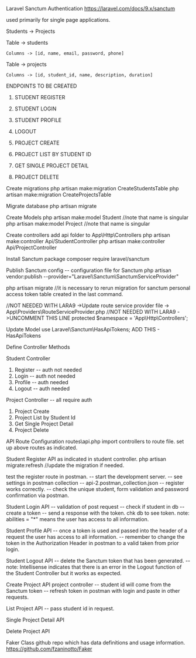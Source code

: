 Laravel Sanctum Authentication
https://laravel.com/docs/9.x/sanctum


used primarily for single page applications.

Students -> Projects

Table -> students

    Columns -> [id, name, email, password, phone]

Table -> projects

    Columns -> [id, student_id, name, description, duration]

ENDPOINTS TO BE CREATED

1. STUDENT REGISTER 

2. STUDENT LOGIN

3. STUDENT PROFILE

4. LOGOUT

5. PROJECT CREATE

6. PROJECT LIST BY STUDENT ID

7. GET SINGLE PROJECT DETAIL

8. PROJECT DELETE

Create migrations
php artisan make:migration CreateStudentsTable
php artisan make:migration CreateProjectsTable

Migrate database
php artisan migrate

Create Models
php artisan make:model Student //note that name is singular
php artisan make:model Project //note that name is singular

Create controllers
add api folder to App\Http\Controllers
php artisan make:controller Api/StudentController
php artisan make:controller Api/ProjectController

Install Sanctum package
composer require laravel/sanctum

Publish Sanctum config -- configuration file for Sanctum
php artisan vendor:publish --provider="Laravel\Sanctum\SanctumServiceProvider"

php artisan migrate //it is necessary to rerun migration for sanctum personal access token table created in the last command.

//NOT NEEDED WITH LARA9 ->Update route service provider file -> App\Providers\RouteServiceProvider.php
//NOT NEEDED WITH LARA9 ->UNCOMMENT THIS LINE protected $namespace = 'App\\Http\\Controllers';

Update Model
use Laravel\Sanctum\HasApiTokens;
ADD THIS - HasApiTokens

Define Controller Methods

Student Controller
1. Register -- auth not needed
2. Login -- auth not needed
3. Profile -- auth needed
4. Logout -- auth needed

Project Controller -- all require auth
1. Project Create
2. Project List by Student Id
3. Get Single Project Detail
4. Project Delete

API Route Configuration
routes\api.php
import controllers to route file.
set up above routes as indicated.

Student Register API
as indicated in student controller.
php artisan migrate:refresh     //update the migration if needed.

test the register route in postman.
-- start the development server.
-- see settings in postman collection -- api-2.postman_collection.json
-- register works correctly.
-- check the unique student, form validation and password confirmation via postman.

Student Login API
-- validation of post request
-- check if student in db
-- create a token
-- send a response with the token.  chk db to see token.  note: abilities = "*" means the user has access to all information.

Student Profile API
-- once a token is used and passed into the header of a request the user has access to all information.
-- remember to change the token in the Authorization Header in postman to a valid taken from prior login.

Student Logout API
-- delete the Sanctum token that has been generated.
-- note: Intellisense indicates that there is an error in the Logout function of the Student Controller but it works as expected.

Create Project API
project controller
-- student id will come from the Sanctum token
-- refresh token in postman with login and paste in other requests.

List Project API
-- pass student id in request.

Single Project Detail API

Delete Project API











Faker Class github repo which has data definitions and usage information.
https://github.com/fzaninotto/Faker